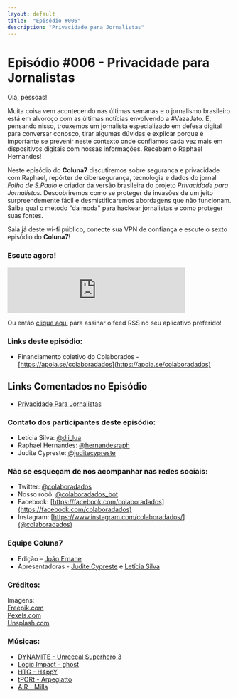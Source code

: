```yaml
---
layout: default
title:  "Episódio #006"
description: "Privacidade para Jornalistas"
---
```

# Episódio #006 - Privacidade para Jornalistas

Olá, pessoas!

Muita coisa vem acontecendo nas últimas semanas e o jornalismo brasileiro está em alvoroço com as últimas notícias envolvendo a #VazaJato. E, pensando nisso, trouxemos um jornalista especializado em defesa digital para conversar conosco, tirar algumas dúvidas e explicar porque é importante se prevenir neste contexto onde confiamos cada vez mais em dispositivos digitais com nossas informações. Recebam o Raphael Hernandes!

Neste episódio do **Coluna7** discutiremos sobre segurança e privacidade com Raphael, repórter de cibersegurança, tecnologia e dados do jornal *Folha de S.Paulo* e criador da versão brasileira do projeto *Privacidade para Jornalistas*. Descobriremos como se proteger de invasões de um jeito surpreendemente fácil e desmistificaremos abordagens que não funcionam. Saiba qual o método "da moda" para hackear jornalistas e como proteger suas fontes.

Saia já deste wi-fi público, conecte sua VPN de confiança e escute o sexto episódio do **Coluna7**!

### Escute agora!
<iframe src="https://anchor.fm/coluna7/embed/episodes/Episdio-006---Privacidade-para-Jornalistas-e4se3l" height="102px" width="400px" frameborder="0" scrolling="no"></iframe>

Ou então [clique aqui](https://anchor.fm/s/951cc10/podcast/rss) para assinar o feed RSS no seu aplicativo preferido!

### Links deste episódio:

- Financiamento coletivo do Colaborados - [https://apoia.se/colaboradados](https://apoia.se/colaboradados)

## Links Comentados no Episódio
- [Privacidade Para Jornalistas](https://privacidadeparajornalistas.org/)

### Contato dos participantes deste episódio:
- Letícia Silva: [@dii_lua](https://www.twitter.com/dii_lua)
- Raphael Hernandes: [@hernandesraph](https://twitter.com/hernandesraph)
- Judite Cypreste: [@juditecypreste](https://www.twitter.com/juditecypreste)

### Não se esqueçam de nos acompanhar nas redes sociais:
- Twitter: [@colaboradados](https://twitter.com/colaboradados)
- Nosso robô: [@colaboradados_bot](https://twitter.com/colabora_bot)
- Facebook: [https://facebook.com/colaboradados](https://facebook.com/colaboradados)
- Instagram: [https://www.instagram.com/colaboradados/](@colaboradados)

### Equipe Coluna7

- Edição – [João Ernane](https://twitter.com/ChofenAdulto)
- Apresentadoras - [Judite Cypreste](https://twitter.com/juditecypreste) e [Letícia Silva](https://twitter.com/dii_lua)

### Créditos:
Imagens:  
[Freepik.com](https://www.freepik.com/)  
[Pexels.com](https://www.pexels.com)  
[Unsplash.com](https://unsplash.com)

### Músicas:  

* [DYNAMITE - Unreeeal Superhero 3](https://youtu.be/SUhUSlldb6I)
* [Logic Impact - ghost](https://youtu.be/tb3Cafpj4uY)
* [HTG - H4ppY](https://youtu.be/fR7qxF11NJ0)
* [tPORt - Arpegiatto](https://youtu.be/hM8cXiOY5tI)
* [AiR - Milla](https://youtu.be/u6qd5G4s2q4)
